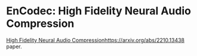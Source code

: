 # EnCodec: High Fidelity Neural Audio Compression


[High Fidelity Neural Audio Compression](https://arxiv.org/pdf/2210.13438.pdf)https://arxiv.org/abs/2210.13438 paper.

